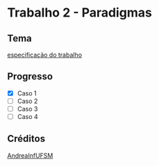 # Trabalho 2 - Paradigmas

## Tema
[especificação do trabalho](https://github.com/AndreaInfUFSM/elc117-2019a/tree/master/trabalhos/t2)

## Progresso

- [x] Caso 1
- [ ] Caso 2 
- [ ] Caso 3
- [ ] Caso 4

## Créditos
[AndreaInfUFSM](https://github.com/AndreaInfUFSM)
